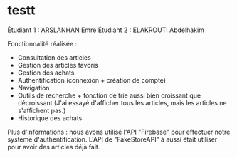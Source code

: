 # testt

Étudiant 1 : ARSLANHAN Emre
Étudiant 2 : ELAKROUTI Abdelhakim

Fonctionnalité réalisée :

  - Consultation des articles
  - Gestion des articles favoris
  - Gestion des achats
  - Authentification (connexion + création de compte)
  - Navigation
  - Outils de recherche + fonction de trie aussi bien croissant que décroissant (J'ai essayé d'afficher tous les articles, mais les articles ne s'affichent pas.)
  - Historique des achats

Plus d'informations : nous avons utilisé l'API "Firebase" pour effectuer notre système d'authentification. L'API de "FakeStoreAPI" à aussi était utiliser pour avoir des articles déjà fait.
